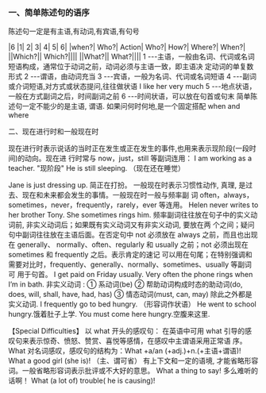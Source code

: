 
### 一、简单陈述句的语序

陈述句一定是有主语,有动词,有宾语,有句号

|6 |1| 2| 3| 4| 5| 6|
|when?| Who?| Action| Who?| How?| Where?| When?|
||Which?|| Which?||||
||What?|| What?||||
1 ---主语，一般由名词、代词或名词短语构成，通常位于动词之前，动词必须与主语一致，即主语决
定动词的单复数形式
2 ---谓语，由动词充当
3 ---宾语，一般为名词、代词或名词短语
4 ---副词或介词短语,对方式或状态提问,往往做状语 I like her very much
5 ---地点状语，一般在方式副词之后，时间副词之前
6 ---时间状语，可以放在句首或句末
简单陈述句一定不能少的是主语, 谓语.
如果问何时何地,是一个固定搭配 when and where

二、现在进行时和一般现在时

现在进行时表示说话的当时正在发生或正在发生的事件,也用来表示现阶段(一段时间)的动向。现在进
行时常与 now，just，still 等副词连用：
I am working as a teacher. "现阶段"
He is still sleeping. （现在还在睡觉）

Jane is just dressing up. 简正在打扮。
一般现在时表示习惯性动作, 真理, 是过去、现在和未来都会发生的事情。一般现在时一般与频率副
词 often，always，sometimes，never，frequently，rarely，ever 等连用。
Helen never writes to her brother Tony. She sometimes rings him.
频率副词往往放在句子中的实义动词前, 非实义动词后；如果既有实义动词又有非实义动词, 要放在两
个之间；疑问句中副词往往放在主语后面。在否定句中 not 必须放在 always 之前，而且也出现在 generally、
normally、often、regularly 和 usually 之前；not 必须出现在 sometimes 和 frequently 之后。表示肯定的速记
可以用在句尾；在特别强调和需要对比时，frequently、generally、normally、sometimes、usually 等副词可
用于句首。
I get paid on Friday usually.
Very often the phone rings when I’m in bath.
非实义动词 :
① 系动词(be)
② 帮助动词构成时态的助动词(do, does, will, shall, have, had, has)
③ 情态动词(must, can, may) 除此之外都是实义动词.
I frequently go to bed hungry. （形容词作状语）
He went to school hungry.饿着肚子上学.
You must come here hungry.空腹来这里.

【Special Difficulties】
以 what 开头的感叹句：
在英语中可用 what 引导的感叹句来表示惊奇、愤怒、赞赏、喜悦等感情，在感叹中主谓语采用正常语
序。
What 对名词感叹，感叹句的结构为：What +a/an (+adj.)+n.(+主语+谓语)!
What a good girl (she is)! （主、谓可省）
有上下文和一定的语境, 才能省略形容词。一般省略形容词表示批评或不大好的意思。
What a thing to say! 多么难听的话啊！
What (a lot of) trouble( he is causing)!
